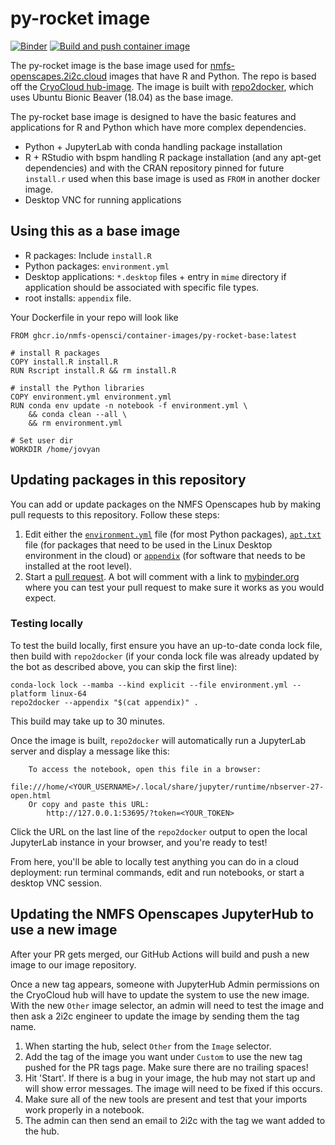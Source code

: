 # py-rocket image

[![Binder](https://mybinder.org/badge_logo.svg)](https://mybinder.org/v2/gh/nmfs-opensci/base-hub-image/HEAD)
[![Build and push container image](https://github.com/nmfs-opensci/base-hub-image/actions/workflows/build.yaml/badge.svg)](https://github.com/nmfs-opensci/hub-image/actions/workflows/build.yaml)

The py-rocket image is the base image used for [nmfs-openscapes.2i2c.cloud](https://nmfs-openscapes.2i2c.cloud/hub/login?next=%2Fhub%2F) images that have R and Python. The repo is based off the [CryoCloud hub-image](https://github.com/CryoInTheCloud/hub-image).  The image is built with [repo2docker](https://repo2docker.readthedocs.io), which uses
Ubuntu Bionic Beaver (18.04) as the base image. 

The py-rocket base image is designed to have the basic features and applications for R and Python which have more complex dependencies. 
* Python + JupyterLab with conda handling package installation
* R + RStudio with bspm handling R package installation (and any apt-get dependencies) and with the CRAN repository pinned for future `install.r` used when this base image is used as `FROM` in another docker image.
* Desktop VNC for running applications

## Using this as a base image

* R packages: Include `install.R`
* Python packages: `environment.yml`
* Desktop applications: `*.desktop` files + entry in `mime` directory if application should be associated with specific file types.
* root installs: `appendix` file.

Your Dockerfile in your repo will look like
```
FROM ghcr.io/nmfs-opensci/container-images/py-rocket-base:latest

# install R packages
COPY install.R install.R
RUN Rscript install.R && rm install.R

# install the Python libraries
COPY environment.yml environment.yml
RUN conda env update -n notebook -f environment.yml \
    && conda clean --all \
    && rm environment.yml

# Set user dir
WORKDIR /home/jovyan
```

## Updating packages in this repository

You can add or update packages on the NMFS Openscapes hub by making pull requests to this
repository. Follow these steps:

1. Edit either the [`environment.yml`](https://github.com/nmfs-opensci/base-hub-image/edit/main/environment.yml)
   file (for most Python packages), [`apt.txt`](https://github.com/nmfs-opensci/base-hub-image/edit/main/apt.txt)
   file (for packages that need to be used in the Linux Desktop environment in the cloud) or [`appendix`](https://github.com/nmfs-opensci/base-hub-image/edit/main/appendix) (for software that needs to be installed at the root level).
2. Start a [pull request](https://github.com/nmfs-opensci/base-hub-image/pulls). A bot will comment with a link to
   [mybinder.org](https://mybinder.org) where you can test your pull request to make sure it works
   as you would expect.

### Testing locally

To test the build locally, first ensure you have an up-to-date conda lock file, then
build with `repo2docker` (if your conda lock file was already updated by the bot as
described above, you can skip the first line):

```
conda-lock lock --mamba --kind explicit --file environment.yml --platform linux-64
repo2docker --appendix "$(cat appendix)" .
```

This build may take up to 30 minutes.

Once the image is built, `repo2docker` will automatically run a JupyterLab
server and display a message like this:

```
    To access the notebook, open this file in a browser:
        file:///home/<YOUR_USERNAME>/.local/share/jupyter/runtime/nbserver-27-open.html
    Or copy and paste this URL:
        http://127.0.0.1:53695/?token=<YOUR_TOKEN>
```

Click the URL on the last line of the `repo2docker` output to open the local JupyterLab
instance in your browser, and you're ready to test!

From here, you'll be able to locally test anything you can do in a cloud deployment:
run terminal commands, edit and run notebooks, or start a desktop VNC session.

## Updating the NMFS Openscapes JupyterHub to use a new image

After your PR gets merged, our GitHub Actions will build and push a new image to 
our image repository.

Once a new tag appears, someone with JupyterHub Admin permissions on the CryoCloud hub will have to
update the system to use the new image. With the new `Other` image selector, an admin will need to test 
the image and then ask a 2i2c engineer to update the image by sending them the tag name.

1. When starting the hub, select `Other` from the `Image` selector.
2. Add the tag of the image you want under `Custom` to use the new tag pushed for the PR tags page. Make sure there are
   no trailing spaces!
3. Hit 'Start'. If there is a bug in your image, the hub may not start up and will show error messages. The image will need to be fixed if this occurs.
4. Make sure all of the new tools are present and test that your imports work properly in a notebook.
5. The admin can then send an email to 2i2c with the tag we want added to the hub.
